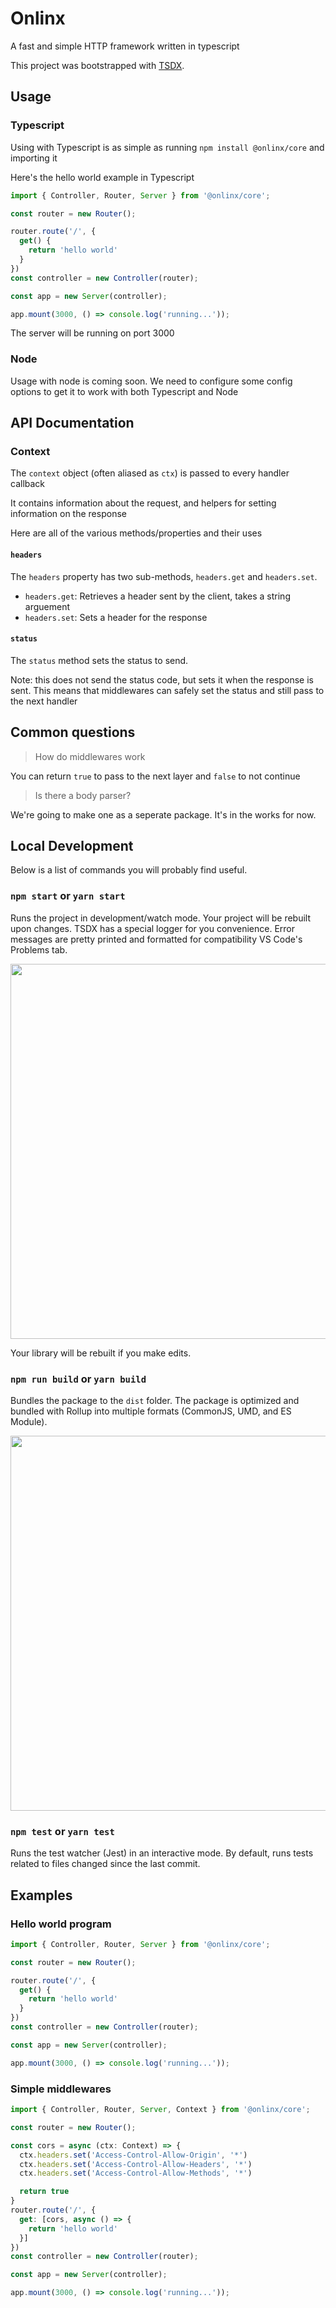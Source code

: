 # Onlinx
A fast and simple HTTP framework written in typescript

This project was bootstrapped with [TSDX](https://github.com/jaredpalmer/tsdx).

## Usage

### Typescript

Using with Typescript is as simple as running `npm install @onlinx/core` and importing it

Here's the hello world example in Typescript
```ts
import { Controller, Router, Server } from '@onlinx/core';

const router = new Router();

router.route('/', {
  get() {
    return 'hello world'
  }
})
const controller = new Controller(router);

const app = new Server(controller);

app.mount(3000, () => console.log('running...'));
```

The server will be running on port 3000

### Node

Usage with node is coming soon. We need to configure some config options to get it to work with both Typescript and Node

## API Documentation

### Context

The `context` object (often aliased as `ctx`) is passed to every handler callback

It contains information about the request, and helpers for setting information on the response

Here are all of the various methods/properties and their uses

#### `headers`

The `headers` property has two sub-methods, `headers.get` and `headers.set`.

- `headers.get`: Retrieves a header sent by the client, takes a string arguement
- `headers.set`: Sets a header for the response

#### `status`

The `status` method sets the status to send. 

Note: this does not send the status code, but sets it when the response is sent. This means that middlewares can safely set the status and still pass to the next handler

## Common questions

> How do middlewares work

You can return `true` to pass to the next layer and `false` to not continue

> Is there a body parser?

We're going to make one as a seperate package. It's in the works for now.

## Local Development

Below is a list of commands you will probably find useful.

### `npm start` or `yarn start`

Runs the project in development/watch mode. Your project will be rebuilt upon changes. TSDX has a special logger for you convenience. Error messages are pretty printed and formatted for compatibility VS Code's Problems tab.

<img src="https://user-images.githubusercontent.com/4060187/52168303-574d3a00-26f6-11e9-9f3b-71dbec9ebfcb.gif" width="600" />

Your library will be rebuilt if you make edits.

### `npm run build` or `yarn build`

Bundles the package to the `dist` folder.
The package is optimized and bundled with Rollup into multiple formats (CommonJS, UMD, and ES Module).

<img src="https://user-images.githubusercontent.com/4060187/52168322-a98e5b00-26f6-11e9-8cf6-222d716b75ef.gif" width="600" />

### `npm test` or `yarn test`

Runs the test watcher (Jest) in an interactive mode.
By default, runs tests related to files changed since the last commit.

## Examples

### Hello world program

```typescript
import { Controller, Router, Server } from '@onlinx/core';

const router = new Router();

router.route('/', {
  get() {
    return 'hello world'
  }
})
const controller = new Controller(router);

const app = new Server(controller);

app.mount(3000, () => console.log('running...'));
```

### Simple middlewares

```typescript
import { Controller, Router, Server, Context } from '@onlinx/core';

const router = new Router();

const cors = async (ctx: Context) => {
  ctx.headers.set('Access-Control-Allow-Origin', '*')
  ctx.headers.set('Access-Control-Allow-Headers', '*')
  ctx.headers.set('Access-Control-Allow-Methods', '*')

  return true
}
router.route('/', {
  get: [cors, async () => {
    return 'hello world'
  }]
})
const controller = new Controller(router);

const app = new Server(controller);

app.mount(3000, () => console.log('running...'));
```
